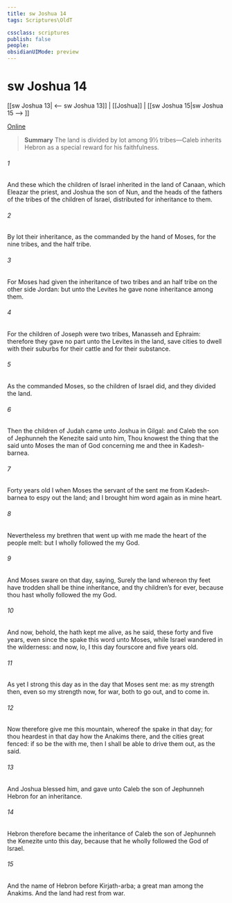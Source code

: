 ```yaml
---
title: sw Joshua 14
tags: Scriptures\OldT

cssclass: scriptures
publish: false
people:
obsidianUIMode: preview
---
```


# sw Joshua 14
[[sw Joshua 13| <-- sw Joshua 13]] | [[Joshua]] | [[sw Joshua 15|sw Joshua 15 --> ]]

[Online](https://churchofjesuschrist.org/study/scriptures/ot/josh/14?lang=eng)

> __Summary__
The land is divided by lot among 9½ tribes—Caleb inherits Hebron as a special reward for his faithfulness.

###### 1 
And these  which the children of Israel inherited in the land of Canaan, which Eleazar the priest, and Joshua the son of Nun, and the heads of the fathers of the tribes of the children of Israel, distributed for inheritance to them.

###### 2 
By lot  their inheritance, as the  commanded by the hand of Moses, for the nine tribes, and  the half tribe.

###### 3 
For Moses had given the inheritance of two tribes and an half tribe on the other side Jordan: but unto the Levites he gave none inheritance among them.

###### 4 
For the children of Joseph were two tribes, Manasseh and Ephraim: therefore they gave no part unto the Levites in the land, save cities to dwell  with their suburbs for their cattle and for their substance.

###### 5 
As the  commanded Moses, so the children of Israel did, and they divided the land.

###### 6 
Then the children of Judah came unto Joshua in Gilgal: and Caleb the son of Jephunneh the Kenezite said unto him, Thou knowest the thing that the  said unto Moses the man of God concerning me and thee in Kadesh-barnea.

###### 7 
Forty years old  I when Moses the servant of the  sent me from Kadesh-barnea to espy out the land; and I brought him word again as  in mine heart.

###### 8 
Nevertheless my brethren that went up with me made the heart of the people melt: but I wholly followed the  my God.

###### 9 
And Moses sware on that day, saying, Surely the land whereon thy feet have trodden shall be thine inheritance, and thy children’s for ever, because thou hast wholly followed the  my God.

###### 10 
And now, behold, the  hath kept me alive, as he said, these forty and five years, even since the  spake this word unto Moses, while  Israel wandered in the wilderness: and now, lo, I  this day fourscore and five years old.

###### 11 
As yet I  strong this day as  in the day that Moses sent me: as my strength  then, even so  my strength now, for war, both to go out, and to come in.

###### 12 
Now therefore give me this mountain, whereof the  spake in that day; for thou heardest in that day how the Anakims  there, and  the cities  great  fenced: if so be the   with me, then I shall be able to drive them out, as the  said.

###### 13 
And Joshua blessed him, and gave unto Caleb the son of Jephunneh Hebron for an inheritance.

###### 14 
Hebron therefore became the inheritance of Caleb the son of Jephunneh the Kenezite unto this day, because that he wholly followed the  God of Israel.

###### 15 
And the name of Hebron before  Kirjath-arba;  a great man among the Anakims. And the land had rest from war.

